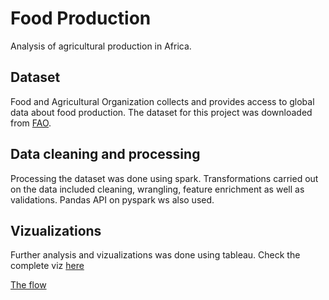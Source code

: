 # Food Production
Analysis of agricultural production in Africa.

## Dataset
Food and Agricultural Organization collects and provides access to global data about food production. The dataset for this project was downloaded from [FAO](https://www.fao.org/faostat/en/#data/QCL).

## Data cleaning and processing
Processing the dataset was done using spark. Transformations carried out on the data included cleaning, wrangling, feature enrichment as well as validations. Pandas API on pyspark ws also used.

## Vizualizations
Further analysis and vizualizations was done using tableau. Check the complete viz [here](https://public.tableau.com/app/profile/kiplimo.cornelius/viz/AgriculturalProduction_16869066982260/AgriculturalProduction)

[The flow](static/viz.jpeg)
